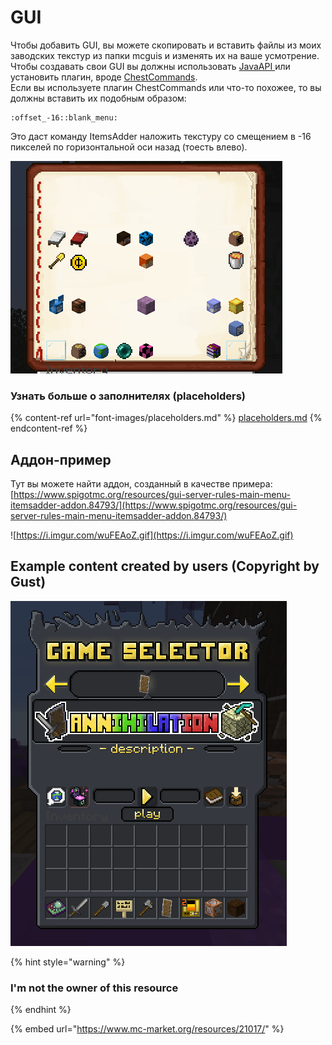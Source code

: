 # GUI

Чтобы добавить GUI, вы можете скопировать и вставить файлы из моих заводских текстур из папки mcguis и изменять их на ваше усмотрение.  
Чтобы создавать свои GUI вы должны использовать [JavaAPI ](../../../razrabotchikam/java-api/huds-guis.md)или установить плагин, вроде [ChestCommands](https://dev.bukkit.org/projects/chest-commands).  
Если вы используете плагин ChestCommands или что-то похожее, то вы должны вставить их подобным образом:

```
:offset_-16::blank_menu:
```

Это даст команду ItemsAdder наложить текстуру со смещением в -16 пикселей по горизонтальной оси назад \(тоесть влево\).

![](<../../../.gitbook/assets/immagine (11).png>)

### Узнать больше о заполнителях \(placeholders\)

{% content-ref url="font-images/placeholders.md" %}
[placeholders.md](font-images/placeholders.md)
{% endcontent-ref %}

## Аддон-пример

Тут вы можете найти аддон, созданный в качестве примера: [https://www.spigotmc.org/resources/gui-server-rules-main-menu-itemsadder-addon.84793/](https://www.spigotmc.org/resources/gui-server-rules-main-menu-itemsadder-addon.84793/)

![https://i.imgur.com/wuFEAoZ.gif](https://i.imgur.com/wuFEAoZ.gif)

## Example content created by users (Copyright by Gust)

![](<../../../.gitbook/assets/immagine (100).png>)

{% hint style="warning" %}
### I'm not the owner of this resource
{% endhint %}

{% embed url="https://www.mc-market.org/resources/21017/" %}

